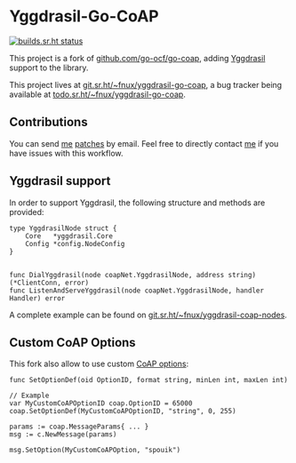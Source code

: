 # Yggdrasil-Go-CoAP

[![builds.sr.ht status](https://builds.sr.ht/~fnux/yggdrasil-go-coap.svg)](https://builds.sr.ht/~fnux/yggdrasil-go-coap?)

This project is a fork of
[github.com/go-ocf/go-coap](https://github.com/go-ocf/go-coap), adding
[Yggdrasil](https://yggdrasil-network.github.io/) support to the library.

This project lives at
[git.sr.ht/~fnux/yggdrasil-go-coap](https://git.sr.ht/~fnux/yggdrasil-go-coap),
a bug tracker being available at
[todo.sr.ht/~fnux/yggdrasil-go-coap](https://todo.sr.ht/~fnux/yggdrasil-go-coap).

## Contributions

You can send [me](https://fnux.ch/) [patches](https://git-send-email.io/) by
email. Feel free to directly contact [me](https://fnux.ch/) if you have issues
with this workflow.

## Yggdrasil support

In order to support Yggdrasil, the following structure and methods are
provided:

```
type YggdrasilNode struct {
	Core   *yggdrasil.Core
	Config *config.NodeConfig
}


func DialYggdrasil(node coapNet.YggdrasilNode, address string) (*ClientConn, error)
func ListenAndServeYggdrasil(node coapNet.YggdrasilNode, handler Handler) error
```

A complete example can be found on
[git.sr.ht/~fnux/yggdrasil-coap-nodes](https://git.sr.ht/~fnux/yggdrasil-coap-nodes).

## Custom CoAP Options

This fork also allow to use custom [CoAP
options](https://tools.ietf.org/html/rfc7252#section-3.1):

```
func SetOptionDef(oid OptionID, format string, minLen int, maxLen int)

// Example
var MyCustomCoAPOptionID coap.OptionID = 65000
coap.SetOptionDef(MyCustomCoAPOptionID, "string", 0, 255)

params := coap.MessageParams{ ... }
msg := c.NewMessage(params)

msg.SetOption(MyCustomCoAPOption, "spouik")
```
